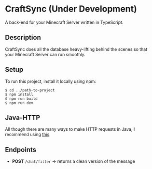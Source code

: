 # CraftSync (Under Development)
A back-end for your Minecraft Server written in TypeScript.

## Description
<p>CraftSync does all the database heavy-lifting behind the scenes so that your Minecraft Server can run smoothly.</p>

## Setup
To run this project, install it locally using npm:
```
$ cd ../path-to-project
$ npm install
$ npm run build
$ npm run dev
```

## Java-HTTP
All though there are many ways to make HTTP requests in Java, I recommend using [this](https://github.com/Kong/unirest-java).

## Endpoints
- **POST** `/chat/filter` -> returns a clean version of the message
